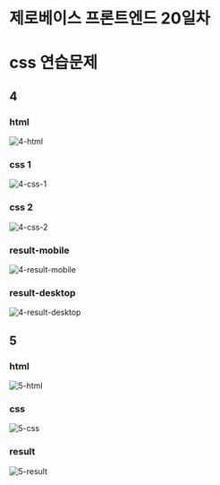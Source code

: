제로베이스 프론트엔드 20일차
============================
# css 연습문제
## 4
### html
![4-html](https://user-images.githubusercontent.com/86109410/133567565-da985c8c-fc3c-425e-b8e3-0a9ff957b5a0.PNG)
### css 1
![4-css-1](https://user-images.githubusercontent.com/86109410/133567618-0e6e41e2-898a-437b-ab70-16fd4863364d.PNG)

### css 2
![4-css-2](https://user-images.githubusercontent.com/86109410/133567631-b9ac1848-c8f3-4218-b4a4-0cee2f4e6701.PNG)

### result-mobile
![4-result-mobile](https://user-images.githubusercontent.com/86109410/133567637-a050d6d0-6a2e-4505-a4d3-7efd7c5dd05e.PNG)

### result-desktop
![4-result-desktop](https://user-images.githubusercontent.com/86109410/133567642-e495bd1d-e49f-423f-8a9e-3f46eda84ff8.PNG)

## 5
### html
![5-html](https://user-images.githubusercontent.com/86109410/133567657-b13a686d-14cd-44fb-8dd5-ac98e7faf3d4.PNG)

### css
![5-css](https://user-images.githubusercontent.com/86109410/133567660-7d5847d6-c045-422a-89e6-758984103c1d.PNG)

### result
![5-result](https://user-images.githubusercontent.com/86109410/133567664-e2705c88-cff6-4e85-8645-ebac2e24c8ff.PNG)
